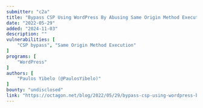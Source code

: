 ```yaml
---
submitter: "c2a"
title: "Bypass CSP Using WordPress By Abusing Same Origin Method Execution"
date: "2022-05-29"
added: "2024-11-03"
description: ""
vulnerabilities: [
    "CSP bypass", "Same Origin Method Execution"
]
programs: [
    "WordPress"
]
authors: [
    "Paulos Yibelo (@PaulosYibelo)"
]
bounty: "undisclosed"
link: "https://octagon.net/blog/2022/05/29/bypass-csp-using-wordpress-by-abusing-same-origin-method-execution/"
---
```




